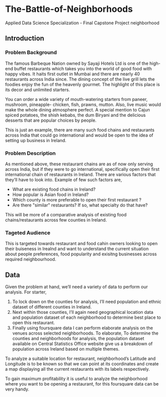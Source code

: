 # The-Battle-of-Neighborhoods
Applied Data Science Specialization -  Final Capstone Project neighborhood 


## Introduction
### Problem Background

The famous Barbeque Nation owned by Sayaji Hotels Ltd is one of the high-end buffet restaurants which takes you into the world of good food with happy vibes. It haits first outlet in Mumbai and there are nearly 40 restaurants across India since. The dining concept of the live grill lets the foodies enjoy the fun of the heavenly gourmet. The highlight of this place is its decor and unlimited starters.

You can order a wide variety of mouth-watering starters from paneer, mushroom, pineapple- chicken, fish, prawns, mutton. Also, live music would make the whole dining atmosphere perfect. A special mention to Cajun spiced potatoes, the shish kebabs, the dum Biryani and the delicious desserts that are popular choices by people.

This is just an example, there are many such food chains and restaurants across India that could go international and would be open to the idea of setting up business in Ireland.

### Problem Description

As mentioned above, these restaurant chains are as of now only serving across India, but if they were to go international, specifically open their first international chain of restaurants in Ireland. There are various factors that they’ll have to look into.
Example of few such factors are,

* What are existing food chains in Ireland? 
* How popular is Asian food in Ireland?
* Which county is more preferable to open their first restaurant ?
* Are there "similar" restaurants? If so, what specialty do that have?

This will be more of a comparative analysis of existing food chains/restaurants across few counties in Ireland.

### Tageted Audience

This is targeted towards restaurant and food cahin owners looking to open their buiseness in Irealnd and want to understand the current situation about people preferences, food popularity and exisitng businesses across required neighbourhood.  

## Data

Given the problem at hand, we’ll need a variety of data to perform our analysis. 
For starter, 
1.	To lock down on the counties for analysis, I’ll need population and ethnic dataset of different counties in Ireland.
2.	Next within those counties, I’ll again need geographical location data and population dataset of each neighborhood to determine best place to open this restaurant.
3.	Finally using foursquare data I can perform elaborate analysis on the venues across selected neighborhoods.
To elaborate,
To determine the counties and neighborhoods  for analysis, the population dataset available on Central Statistics Office website give us a breakdown of population across Ireland  based on multiple themes. 

To analyze a suitable location for restaurant, neighborhood’s Latitude and Longitude is to be known so that we can point at its coordinates and create a map displaying all the current restaurants with its labels respectively.

To gain maximum profitability it is useful to analyze the neighborhood where you want to be opening a restaurant, for this foursquare data can be very handy.
